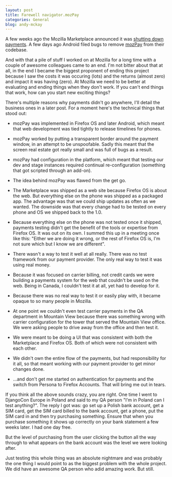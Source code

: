 ```yaml
---
layout: post
title: Farewell navigator.mozPay
categories: General
blog: andy-mckay
---
```


A few weeks ago the Mozilla Marketplace announced it was <a href="https://discourse.mozilla-community.org/t/firefox-os-connected-devices-announcement/6864">shutting down payments</a>. A few days ago Android filed bugs to remove <a href="https://wiki.mozilla.org/WebAPI/WebPayment">mozPay</a> from their codebase.

And with that a pile of stuff I worked on at Mozilla for a long time with a couple of awesome colleagues came to an end. I'm not bitter about that at all, in the end I became the biggest proponent of ending this project because I saw the costs it was occuring (lots) and the returns (almost zero) and impact it was having (zero). At Mozilla we need to be better at evaluating and ending things when they don't work. If you can't end things that work, how can you start new exciting things?

There's multiple reasons why payments didn't go anywhere, I'll detail the business ones in a later post. For a moment here's the technical things that stood out:

* mozPay was implemented in Firefox OS and later Android, which meant that web development was tied tightly to release timelines for phones.

* mozPay worked by putting a transparent border around the payment window, in an attempt to be unspoofable. Sadly this meant that the screen real estate got really small and was full of bugs as a result.

* mozPay had configuration in the platform, which meant that testing our dev and stage instances required continual re-configuration (something that got scripted through an add-on).

* The idea behind mozPay was flawed from the get go.

* The Marketplace was shipped as a web site because Firefox OS is about the web. But everything else on the phone was shipped as a packaged app. The advantage was that we could ship updates as often as we wanted. The downside was that every change had to be tested on every phone and OS we shipped back to the 1.0.

* Because everything else on the phone was not tested once it shipped, payments testing didn't get the benefit of the tools or expertise from Firefox OS. It was out on its own. I summed this up in a meeting once like this: "Either we are doing it wrong, or the rest of Firefox OS is, I'm not sure which but I know we are different".

* There wasn't a way to test it well at all really. There was no test framework from our payment provider. The only real way to test it was using real money.

* Because it was focused on carrier billing, not credit cards we were building a payments system for the web that couldn't be used on the web. Being in Canada, I couldn't test it at all, yet had to develop for it.

* Because there was no real way to test it or easily play with, it became opaque to so many people in Mozilla.

* At one point we couldn't even test carrier payments in the QA department in Mountain View because there was something wrong with carrier configuration for the tower that served the Mountain View office. We were asking people to drive away from the office and then test it.

* We were meant to be doing a UI that was consistent with both the Marketplace and Firefox OS. Both of which were not consistent with each other.

* We didn't own the entire flow of the payments, but had responsibility for it all, so that meant working with our payment provider to get minor changes done.

* ...and don't get me started on authentication for payments and the switch from Persona to Firefox Accounts. That will bring me out in tears.

If you think all the above sounds crazy, you are right. One time I went to DjangoCon Europe in Poland and said to my QA person "I'm in Poland can I test anything?". The reply I got was: go set up a Polish bank account, get a SIM card, get the SIM card billed to the bank account, get a phone, put the SIM card in and then try purchasing something. Ensure that when you purchase something it shows up correctly on your bank statement a few weeks later. I had one day free.

But the level of purchasing from the user clicking the button all the way through to what appears on the bank account was the level we were looking after.

Just testing this whole thing was an absolute nightmare and was probably the one thing I would point to as the biggest problem with the whole project. We did have an awesome QA person who adid amazing work. But still.
